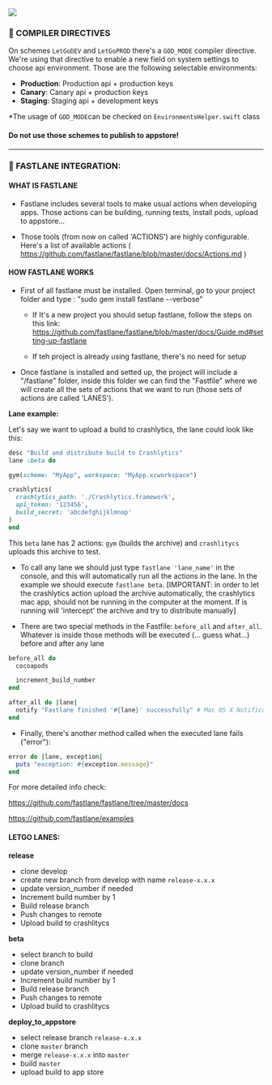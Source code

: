 ![](http://cl.ly/47422U3i172J/letgo-ios-logo.png)

### :space_invader: COMPILER DIRECTIVES

On schemes `LetGoDEV` and `LetGoPROD` there's a `GOD_MODE` compiler directive. We're using that directive to enable a new field on system settings to choose api environment. Those are the following selectable environments:

- **Production**:   Production api + production keys
- **Canary**: Canary api + production keys
- **Staging**: Staging api + development keys

*The usage of `GOD_MODE`can be checked on `EnvironmentsHelper.swift` class


#### Do not use those schemes to publish to appstore!

---

### :space_invader: FASTLANE INTEGRATION:

#### WHAT IS FASTLANE

- Fastlane includes several tools to make usual actions when developing apps.  Those actions can be building, running tests, install pods, upload to appstore...

- Those tools (from now on called 'ACTIONS') are highly configurable.  Here's a list of available actions ( https://github.com/fastlane/fastlane/blob/master/docs/Actions.md )



#### HOW FASTLANE WORKS

- First of all fastlane must be installed.  Open terminal, go to your project folder and type :  "sudo gem install fastlane --verbose"

  - If It's a new project you should setup fastlane, follow the steps on this link: https://github.com/fastlane/fastlane/blob/master/docs/Guide.md#setting-up-fastlane

  - If teh project is already using fastlane, there's no need for setup

- Once fastlane is installed and setted up, the project will include a "/fastlane" folder, inside this folder we can find the "Fastfile" where we will create all the sets of actions that we want to run (those sets of actions are called 'LANES').


**Lane example:**

Let's say we want to upload a build to crashlytics, the lane could look like this:

```ruby
desc "Build and distribute build to Crashlytics"
lane :beta do

gym(scheme: "MyApp", workspace: "MyApp.xcworkspace")

crashlytics(
  crashlytics_path: './Crashlytics.framework',
  api_token: '123456',
  build_secret: 'abcdefghijklmnop'
)
end
```

This `beta` lane has 2 actions: `gym` (builds the archive) and `crashlitycs` uploads this archive to test.


- To call any lane we should just type `fastlane 'lane_name'` in the console, and this will automatically run all the actions in the lane.  In the example we should execute `fastlane beta`. [IMPORTANT: in order to let the crashlytics action upload the archive automatically, the crashlytics mac app, should not be running in the computer at the moment.  If is running will 'intercept' the archive and try to distribute manually]

- There are two special methods in the Fastfile: `before_all` and `after_all`.  Whatever is inside those methods will be executed (... guess what...) before and after any lane

```ruby
before_all do
  cocoapods

  increment_build_number
end

after_all do |lane|
  notify "Fastlane finished '#{lane}' successfully" # Mac OS X Notification
end
```

- Finally, there's another method called when the executed lane fails ("error"):

```ruby
error do |lane, exception|
  puts "exception: #{exception.message}"
end
```


For more detailed info check:

https://github.com/fastlane/fastlane/tree/master/docs

https://github.com/fastlane/examples


#### LETGO LANES:

**release**

  - clone develop
  - create new branch from develop with name `release-x.x.x`
  - update version_number if needed
  - Increment build number by 1
  - Build release branch
  - Push changes to remote
  - Upload build to crashlitycs

**beta**

  - select branch to build
  - clone branch
  - update version_number if needed
  - Increment build number by 1
  - Build release branch
  - Push changes to remote
  - Upload build to crashlitycs

**deploy_to_appstore**

  - select release branch `release-x.x.x`
  - clone `master` branch
  - merge `release-x.x.x` into `master`
  - build `master`
  - upload build to app store
